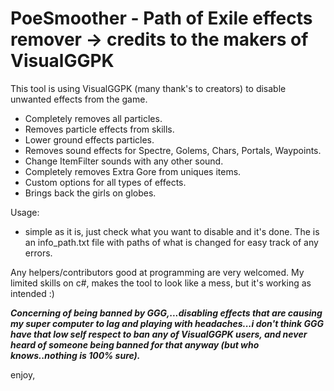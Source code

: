 # PoeSmoother - Path of Exile effects remover -> credits to the makers of VisualGGPK

This tool is using VisualGGPK (many thank's to creators) to disable unwanted effects from the game.


- Completely removes all particles.
- Removes particle effects from skills.
- Lower ground effects particles.
- Removes sound effects for Spectre, Golems, Chars, Portals, Waypoints.
- Change ItemFilter sounds with any other sound.
- Completely removes Extra Gore from uniques items.
- Custom options for all types of effects.
- Brings back the girls on globes.


Usage:

- simple as it is, just check what you want to disable and it's done.
The is an info_path.txt file with paths of what is changed for easy track of any errors.

Any helpers/contributors good at programming are very welcomed. 
My limited skills on c#, makes the tool to look like a mess, but it's working as intended :)


***Concerning of being banned by GGG,...disabling effects that are causing my super computer to lag and playing with headaches...i don't think GGG have that low self respect to ban any of VisualGGPK users, and never heard of someone being banned for that anyway (but who knows..nothing is 100% sure).***


enjoy,
